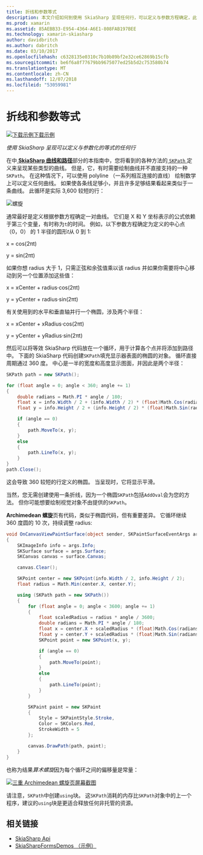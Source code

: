 ```yaml
---
title: 折线和参数等式
description: 本文介绍如何到使用 SkiaSharp 呈现任何行，可以定义与参数方程确定，此示例代码进行了演示。
ms.prod: xamarin
ms.assetid: 85AEBB33-E954-4364-A6E1-808FAB197BEE
ms.technology: xamarin-skiasharp
author: davidbritch
ms.author: dabritch
ms.date: 03/10/2017
ms.openlocfilehash: c6328135e0310c7b10b89bf2e32ce62869b15cfb
ms.sourcegitcommit: be6f6a8f77679bb9675077ed25b5d2c753580b74
ms.translationtype: MT
ms.contentlocale: zh-CN
ms.lasthandoff: 12/07/2018
ms.locfileid: "53059981"
---
```

# <a name="polylines-and-parametric-equations"></a>折线和参数等式

[![下载示例](~/media/shared/download.png)下载示例](https://developer.xamarin.com/samples/xamarin-forms/SkiaSharpForms/Demos/)

_使用 SkiaSharp 呈现可以定义与参数化的等式的任何行_

在中[ **SkiaSharp 曲线和路径**](../curves/index.md)部分的本指南中，您将看到的各种方法的[ `SKPath` ](xref:SkiaSharp.SKPath)定义来呈现某些类型的曲线。 但是，它，有时需要绘制曲线并不直接支持的一种`SKPath`。 在这种情况下，可以使用 polyline （一系列相互连接的直线） 绘制数学上可以定义任何曲线。 如果使各条线足够小，并且许多足够结果看起来类似于一条曲线。 此循环是实际 3,600 较短的行：

![](polylines-images/spiralexample.png "螺旋")

通常最好是定义根据参数方程确定一对曲线。 它们是 X 和 Y 坐标表示的公式依赖于第三个变量，有时称为`t`的时间。 例如，以下参数方程确定为定义的中心点 （0，0） 的 1 半径的圆形*t*从 0 到 1:

x = cos(2πt)

y = sin(2πt)

 如果你想 radius 大于 1，只需正弦和余弦值乘以该 radius 并如果你需要将中心移动到另一个位置添加这些值：

x = xCenter + radius·cos(2πt)

y = yCenter + radius·sin(2πt)

有关使用到的水平和垂直轴并行一个椭圆，涉及两个半径：

x = xCenter + xRadius·cos(2πt)

y = yCenter + yRadius·sin(2πt)

然后可以将等效 SkiaSharp 代码放在一个循环，用于计算各个点并将添加到路径中。 下面的 SkiaSharp 代码创建`SKPath`填充显示器表面的椭圆的对象。 循环直接周期通过 360 度。 中心是一半的宽度和高度显示图面，并因此是两个半径：

```csharp
SKPath path = new SKPath();

for (float angle = 0; angle < 360; angle += 1)
{
    double radians = Math.PI * angle / 180;
    float x = info.Width / 2 + (info.Width / 2) * (float)Math.Cos(radians);
    float y = info.Height / 2 + (info.Height / 2) * (float)Math.Sin(radians);

    if (angle == 0)
    {
        path.MoveTo(x, y);
    }
    else
    {
        path.LineTo(x, y);
    }
}
path.Close();
```

这会导致 360 较短的行定义的椭圆。 当呈现时，它将显示平滑。

当然，您无需创建使用一条折线，因为一个椭圆`SKPath`包括`AddOval`会为您的方法。 但你可能想要绘制视觉对象不由提供的`SKPath`。

**Archimedean 螺旋**页有代码，类似于椭圆代码，但有重要差异。 它循环继续 360 度圆的 10 次，持续调整 radius:

```csharp
void OnCanvasViewPaintSurface(object sender, SKPaintSurfaceEventArgs args)
{
    SKImageInfo info = args.Info;
    SKSurface surface = args.Surface;
    SKCanvas canvas = surface.Canvas;

    canvas.Clear();

    SKPoint center = new SKPoint(info.Width / 2, info.Height / 2);
    float radius = Math.Min(center.X, center.Y);

    using (SKPath path = new SKPath())
    {
        for (float angle = 0; angle < 3600; angle += 1)
        {
            float scaledRadius = radius * angle / 3600;
            double radians = Math.PI * angle / 180;
            float x = center.X + scaledRadius * (float)Math.Cos(radians);
            float y = center.Y + scaledRadius * (float)Math.Sin(radians);
            SKPoint point = new SKPoint(x, y);

            if (angle == 0)
            {
                path.MoveTo(point);
            }
            else
            {
                path.LineTo(point);
            }
        }

        SKPaint paint = new SKPaint
        {
            Style = SKPaintStyle.Stroke,
            Color = SKColors.Red,
            StrokeWidth = 5
        };

        canvas.DrawPath(path, paint);
    }
}
```

也称为结果*算术螺旋*因为每个循环之间的偏移量是常量：

[![](polylines-images/archimedeanspiral-small.png "三重 Archimedean 螺旋页屏幕截图")](polylines-images/archimedeanspiral-large.png#lightbox "Archimedean 螺旋页面的三个屏幕截图")

请注意，`SKPath`中创建`using`块。 这`SKPath`消耗的内存比`SKPath`对象中的上一个程序，建议的`using`块是更适合释放任何非托管的资源。


## <a name="related-links"></a>相关链接

- [SkiaSharp Api](https://docs.microsoft.com/dotnet/api/skiasharp)
- [SkiaSharpFormsDemos （示例）](https://developer.xamarin.com/samples/xamarin-forms/SkiaSharpForms/Demos/)
